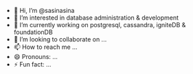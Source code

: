 - 👋 Hi, I’m @sasinasina
- 👀 I’m interested in database administration & development
- 🌱 I’m currently working on postgresql, cassandra, igniteDB & foundationDB
- 💞️ I’m looking to collaborate on ...
- 📫 How to reach me ...
- 😄 Pronouns: ...
- ⚡ Fun fact: ...

<!---
sasinasina/sasinasina is a ✨ special ✨ repository because its `README.md` (this file) appears on your GitHub profile.
You can click the Preview link to take a look at your changes.
--->
